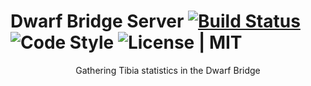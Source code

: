 # Dwarf Bridge Server [![Build Status](https://travis-ci.org/eowfenth/dwarf-bridge-server.svg?branch=develop)](https://travis-ci.org/eowfenth/dwarf-bridge-server) ![Code Style](https://img.shields.io/badge/code%20style-airbnb-green.svg) ![License | MIT](https://img.shields.io/badge/license-MIT-blue.svg)

<div align="center">Gathering Tibia statistics in the Dwarf Bridge</div>